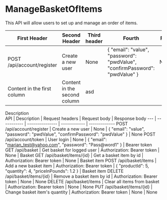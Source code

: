 # ManageBasketOfItems
This API will allow users to set up and manage an order of items.

First Header | Second Header | Third header | Fourth | Fifth
------------ | ------------- | ------------ | ------ | -----
POST /api/account/register | Create a new user | None | { "email": "value", "password": "pwdValue", "confirmPassword": "pwdValue" } | None
Content in the first column | Content in the second column | asd

Description <br />
API | Description | Request headers | Request body | Response body
--- | ----------- | --------------- | ------------ | -------------
POST /api/account/register | Create a new user | None | { "email": "value", "password": "pwdValue", "confirmPassword": "pwdValue" } | None
POST /api/account/token | User login | None | { "email": "marian_test@yahoo.com", "password": "Pass@word1" } | Bearer token
GET /api/basket | Get basket for logged user | Authorization: Bearer token | None | Basket
GET /api/basket/items/{id} | Get a basket item by id | Authorization: Bearer token | None | Basket item
POST /api/basket/items | Add a new basket item | Authorization: Bearer token | { "productId": 5, "quantity": 4, "priceInPounds": 1.2 } | Basket item
DELETE /api/basket/items/{id} | Remove a basket item by id | Authorization: Bearer token | None | None
DELETE /api/basket/items | Clear all items from basket | Authorization: Bearer token | None | None
PUT /api/basket/items/{id} | Change basket item's quantity | Authorization: Bearer token | None | None
